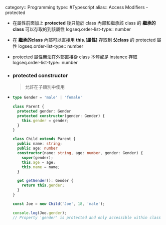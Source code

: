 category:: Programming
type:: #Typescript
alias:: Access Modifiers - protected

- 在屬性前面加上 **protected** 後只能於 class 內部和繼承該 class 的 **繼承的class** 可以存取的到該屬性
  logseq.order-list-type:: number
- 在 **繼承的class** 內部可以直接用 **this.[屬性]** 存取到 **父class** 的 protected 屬性
  logseq.order-list-type:: number
- protected 屬性無法在外部直接從 class 本體或是 instance 存取
  logseq.order-list-type:: number
- ### protected constructor
  
  > 允許在子類別中使用
- ```ts
  type Gender = 'male' | 'female'
  
  class Parent {
    protected gender: Gender
    protected constructor(gender: Gender) {
      this.gender = gender;
    }
  }
  
  class Child extends Parent {
    public name: string;
    public age: number
    constructor(name: string, age: number, gender: Gender) {
      super(gender);
      this.age = age;
      this.name = name;
    }
  
    get getGender(): Gender {
      return this.gender;
    }
  }
  
  const Joe = new Child('Joe', 18, 'male');
  
  console.log(Joe.gender);
  // Property 'gender' is protected and only accessible within class 'Parent' and its subclasses.
  ```
